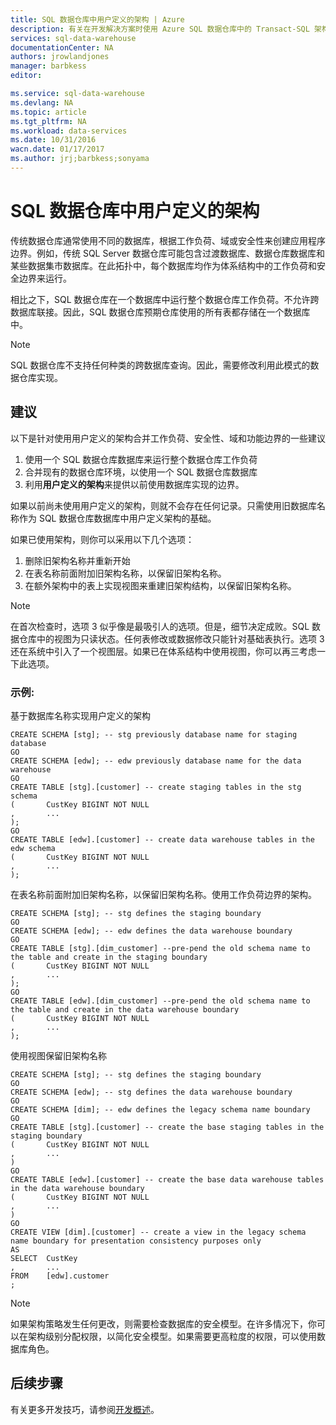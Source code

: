 ```yaml
---
title: SQL 数据仓库中用户定义的架构 | Azure
description: 有关在开发解决方案时使用 Azure SQL 数据仓库中的 Transact-SQL 架构的技巧。
services: sql-data-warehouse
documentationCenter: NA
authors: jrowlandjones
manager: barbkess
editor: 

ms.service: sql-data-warehouse
ms.devlang: NA
ms.topic: article
ms.tgt_pltfrm: NA
ms.workload: data-services
ms.date: 10/31/2016
wacn.date: 01/17/2017
ms.author: jrj;barbkess;sonyama
---
```


# SQL 数据仓库中用户定义的架构
传统数据仓库通常使用不同的数据库，根据工作负荷、域或安全性来创建应用程序边界。例如，传统 SQL Server 数据仓库可能包含过渡数据库、数据仓库数据库和某些数据集市数据库。在此拓扑中，每个数据库均作为体系结构中的工作负荷和安全边界来运行。

相比之下，SQL 数据仓库在一个数据库中运行整个数据仓库工作负荷。不允许跨数据库联接。因此，SQL 数据仓库预期仓库使用的所有表都存储在一个数据库中。

> [!NOTE]
> SQL 数据仓库不支持任何种类的跨数据库查询。因此，需要修改利用此模式的数据仓库实现。

## 建议
以下是针对使用用户定义的架构合并工作负荷、安全性、域和功能边界的一些建议

1. 使用一个 SQL 数据仓库数据库来运行整个数据仓库工作负荷
2. 合并现有的数据仓库环境，以使用一个 SQL 数据仓库数据库
3. 利用**用户定义的架构**来提供以前使用数据库实现的边界。

如果以前尚未使用用户定义的架构，则就不会存在任何记录。只需使用旧数据库名称作为 SQL 数据仓库数据库中用户定义架构的基础。

如果已使用架构，则你可以采用以下几个选项：

1. 删除旧架构名称并重新开始
2. 在表名称前面附加旧架构名称，以保留旧架构名称。
3. 在额外架构中的表上实现视图来重建旧架构结构，以保留旧架构名称。

> [!NOTE]
> 在首次检查时，选项 3 似乎像是最吸引人的选项。但是，细节决定成败。SQL 数据仓库中的视图为只读状态。任何表修改或数据修改只能针对基础表执行。选项 3 还在系统中引入了一个视图层。如果已在体系结构中使用视图，你可以再三考虑一下此选项。

### 示例:
基于数据库名称实现用户定义的架构

    CREATE SCHEMA [stg]; -- stg previously database name for staging database
    GO
    CREATE SCHEMA [edw]; -- edw previously database name for the data warehouse
    GO
    CREATE TABLE [stg].[customer] -- create staging tables in the stg schema
    (       CustKey BIGINT NOT NULL
    ,       ...
    );
    GO
    CREATE TABLE [edw].[customer] -- create data warehouse tables in the edw schema
    (       CustKey BIGINT NOT NULL
    ,       ...
    );

在表名称前面附加旧架构名称，以保留旧架构名称。使用工作负荷边界的架构。

    CREATE SCHEMA [stg]; -- stg defines the staging boundary
    GO
    CREATE SCHEMA [edw]; -- edw defines the data warehouse boundary
    GO
    CREATE TABLE [stg].[dim_customer] --pre-pend the old schema name to the table and create in the staging boundary
    (       CustKey BIGINT NOT NULL
    ,       ...
    );
    GO
    CREATE TABLE [edw].[dim_customer] --pre-pend the old schema name to the table and create in the data warehouse boundary
    (       CustKey BIGINT NOT NULL
    ,       ...
    );

使用视图保留旧架构名称

    CREATE SCHEMA [stg]; -- stg defines the staging boundary
    GO
    CREATE SCHEMA [edw]; -- stg defines the data warehouse boundary
    GO
    CREATE SCHEMA [dim]; -- edw defines the legacy schema name boundary
    GO
    CREATE TABLE [stg].[customer] -- create the base staging tables in the staging boundary
    (       CustKey	BIGINT NOT NULL
    ,       ...
    )
    GO
    CREATE TABLE [edw].[customer] -- create the base data warehouse tables in the data warehouse boundary
    (       CustKey	BIGINT NOT NULL
    ,       ...
    )
    GO
    CREATE VIEW [dim].[customer] -- create a view in the legacy schema name boundary for presentation consistency purposes only
    AS
    SELECT  CustKey
    ,       ...
    FROM	[edw].customer
    ;

> [!NOTE]
> 如果架构策略发生任何更改，则需要检查数据库的安全模型。在许多情况下，你可以在架构级别分配权限，以简化安全模型。如果需要更高粒度的权限，可以使用数据库角色。

## 后续步骤
有关更多开发技巧，请参阅[开发概述][]。

<!--Image references-->

<!--Article references-->
[开发概述]: ./sql-data-warehouse-overview-develop.md

<!--MSDN references-->

<!--Other Web references-->

<!---HONumber=Mooncake_Quality_Review_0117_2017-->